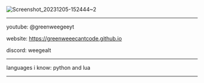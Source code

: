 ![Screenshot_20231205-152444~2](https://github.com/GreenWeegeeCantCode/GreenWeegeeCantCode/assets/145769578/2dcf2a5f-599a-4d8a-b4f2-bb074cfbc35b)

---------

youtube: @greenweegeeyt

website: https://greenweeecantcode.github.io

discord: weegealt

---------

languages i know:
python and lua

---------

